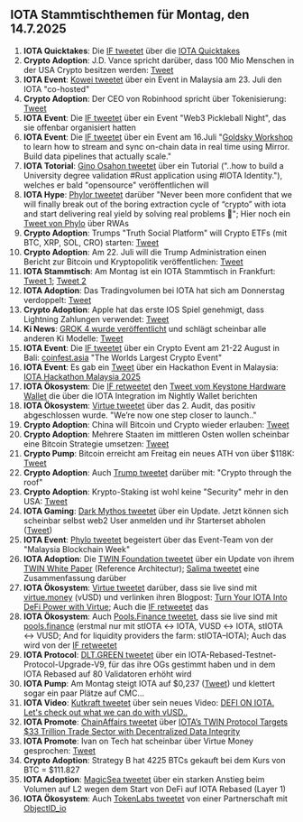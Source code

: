 ## IOTA Stammtischthemen für Montag, den 14.7.2025

1. **IOTA Quicktakes**: Die [IF tweetet](https://x.com/iota/status/1942146819133247679) über die [IOTA Quicktakes](https://youtu.be/OxMddNblHBA)
2. **Crypto Adoption**: J.D. Vance spricht darüber, dass 100 Mio Menschen in der USA Crypto besitzen werden: [Tweet](https://x.com/Vivek4real_/status/1942486229297291625)
3. **IOTA Event**: [Kowei tweetet](https://x.com/kowei1995/status/1942568969136922997) über ein Event in Malaysia am 23. Juli den IOTA "co-hosted"
4. **Crypto Adoption**: Der CEO von Robinhood spricht über Tokenisierung: [Tweet](https://x.com/coinbureau/status/1942556830342787473)
5. **IOTA Event**: Die [IF tweetet](https://x.com/iota/status/1942627995274948863) über ein Event "Web3 Pickleball Night", das sie offenbar organisiert hatten
6. **IOTA Event**: Die [IF tweetet](https://x.com/iota/status/1942961955309846706) über ein Event am 16.Juli "[Goldsky Workshop](https://www.youtube.com/live/H8FS1vUuRV0) to learn how to stream and sync on-chain data in real time using Mirror. Build data pipelines that actually scale."
7. **IOTA Totorial**: [Gino Osahon tweetet](https://x.com/gino_osahon/status/1942834435012833451) über ein Tutorial ("..how to build a University degree validation #Rust application using #IOTA Identity."), welches er bald "opensource" veröffentlichen will
8. **IOTA Hype**: [Phylor tweetet](https://x.com/PhyloIota/status/1942780526357582127) darüber "Never been more confident that we will finally break out of the boring extraction cycle of “crypto” with iota and start delivering real yield by solving real problems 💪"; Hier noch ein [Tweet von Phylo](https://x.com/PhyloIota/status/1942746341660319808) über RWAs
9. **Crypto Adoption**: Trumps "Truth Social Platform" will Crypto ETFs (mit BTC, XRP, SOL, CRO) starten: [Tweet](https://x.com/CryptosR_Us/status/1942566791282032745)
10. **Crypto Adoption**: Am 22. Juli will die Trump Administration einen Bericht zur Bitcoin und Kryptopolitik veröffentlichen: [Tweet](https://x.com/BitcoinMagazine/status/1942230205516616130)
11. **IOTA Stammtisch**: Am Montag ist ein IOTA Stammtisch in Frankfurt: [Tweet 1](https://x.com/Cigamatoi/status/1943006201991827974); [Tweet 2](https://x.com/iotashop/status/1943222696717771208)
12. **IOTA Adoption**: Das Tradingvolumen bei IOTA hat sich am Donnerstag verdoppelt: [Tweet](https://x.com/tanglelytics/status/1943113305687494973)
13. **Crypto Adoption**: Apple hat das erste IOS Spiel genehmigt, dass Lightning Zahlungen verwendet: [Tweet](https://x.com/Vivek4real_/status/1943211361175027861)
14. **Ki News**: [GROK 4 wurde veröffentlicht](https://x.com/xai/status/1943158495588815072) und schlägt scheinbar alle anderen Ki Modelle: [Tweet](https://x.com/deedydas/status/1943190393602068801)
15. **IOTA Event**: Die [IF tweetet](https://x.com/iota/status/1943298880537350653) über ein Crypto Event am 21-22 August in Bali: [coinfest.asia](https://coinfest.asia/) "The Worlds Largest Crypto Event"
16. **IOTA Event**: Es gab ein [Tweet](https://x.com/IotaRebased/status/1943295144473542723) über ein Hackathon Event in Malaysia: [IOTA Hackathon Malaysia 2025](https://lu.ma/6d0xwfqw)
17. **IOTA Ökosystem**: Die [IF retweetet](https://x.com/iota/status/1943302321175195843) den [Tweet vom Keystone Hardware Wallet](https://x.com/KeystoneWallet/status/1943297379613933645) die über die IOTA Integration im Nightly Wallet berichten
18. **IOTA Ökosystem**: [Virtue tweetet](https://x.com/Virtue_Money/status/1943324406312222874) über das 2. Audit, das positiv abgeschlossen wurde. "We’re now one step closer to launch.."
19. **Crypto Adoption**: China will Bitcoin und Crypto wieder erlauben: [Tweet](https://x.com/CryptoNewsHntrs/status/1943593008923902045)
20. **Crypto Adoption**: Mehrere Staaten im mittleren Osten wollen scheinbar eine Bitcoin Strategie umsetzen: [Tweet](https://x.com/WatcherGuru/status/1898054900006703511)
21. **Crypto Pump**: Bitcoin erreicht am Freitag ein neues ATH von über $118K: [Tweet](https://x.com/WatcherGuru/status/1943547535957651881)
22. **Crypto Adoption**: Auch [Trump tweetet](https://x.com/BitcoinMagazine/status/1943318586862321891) darüber mit: "Crypto through the roof"
23. **Crypto Adoption**: Krypto-Staking ist wohl keine "Security" mehr in den USA: [Tweet](https://x.com/coinbureau/status/1943596132703019506)
24. **IOTA Gaming**: [Dark Mythos tweetet](https://x.com/DarkMythosIOTA/status/1943315981746446584) über ein Update. Jetzt können sich scheinbar selbst web2 User anmelden und ihr Starterset abholen ([Tweet](https://x.com/DarkMythosIOTA/status/1943316380331503987))
25. **IOTA Event**: [Phylo tweetet](https://x.com/PhyloIota/status/1943632801804492935) begeistert über das Event-Team von der "Malaysia Blockchain Week"
26. **IOTA Adoption**: Die [TWIN Foundation tweetet](https://x.com/TWINGlobalOrg/status/1943661318466044082) über ein Update von ihrem [TWIN White Paper](https://t.co/7xQJRvV138) (Reference Architectur); [Salima tweetet](https://x.com/Salimasbegum/status/1943692253467185214) eine Zusammenfassung darüber
27. **IOTA Ökosystem**: [Virtue tweetet](https://x.com/Virtue_Money/status/1943662347811205166) darüber, dass sie live sind mit [virtue.money](virtue.money) (vUSD) und verlinken ihren Blogpost: [Turn Your IOTA Into DeFi Power with Virtue](https://medium.com/@Virtue_Money/turn-your-iota-into-defi-power-with-virtue-2ba260f7471c); Auch die [IF retweetet](https://x.com/iota/status/1944729431420932533) das
28. **IOTA Ökosystem**: Auch [Pools.Finance tweetet](https://x.com/PoolsFinance/status/1943679972515676603), dass sie live sind mit [pools.finance](https://www.pools.finance/) (erstmal nur mit stIOTA ↔ IOTA, VUSD ↔ IOTA, stIOTA ↔ VUSD; And for liquidity providers the farm: stIOTA–IOTA); Auch das wird von der [IF retweetet](https://x.com/iota/status/1944730244155347276)
29. **IOTA Protocol**: [DLT.GREEN tweetet](https://x.com/dlt_green/status/1943949766737416331) über ein IOTA-Rebased-Testnet-Protocol-Upgrade-V9, für das ihre OGs gestimmt haben und in dem IOTA Rebased auf 80 Validatoren erhöht wird
30. **IOTA Pump**: Am Montag steigt IOTA auf $0,237 ([Tweet](https://x.com/Vrom14286662/status/1944619045799817634)) und klettert sogar ein paar Plätze auf CMC...
31. **IOTA Video**: [Kutkraft tweetet](https://x.com/kutkraft/status/1944394975577620920) über sein neues Video: [DEFI ON IOTA. Let's check out what we can do with vUSD..](https://youtu.be/Puvn8m-Ij-M)
32. **IOTA Promote**: [ChainAffairs tweetet](https://x.com/ChainAffairs/status/1944399627345600763) über [IOTA’s TWIN Protocol Targets $33 Trillion Trade Sector with Decentralized Data Integrity](https://chainaffairs.com/iotas-twin-protocol-targets-33-trillion-trade-sector-with-decentralized-data-integrity/)
33. **IOTA Promote**: Ivan on Tech hat scheinbar über Virtue Money gesprochen: [Tweet](https://x.com/GMZeusINV/status/1944673162567807090)
34. **Crypto Adoption**: Strategy B hat 4225 BTCs gekauft bei dem Kurs von BTC = $111.827
35. **IOTA Adoption**: [MagicSea tweetet](https://x.com/MagicSeaDEX/status/1944683476868903198) über ein starken Anstieg beim Volumen auf L2 wegen dem Start von DeFi auf IOTA Rebased (Layer 1)
36. **IOTA Ökosystem**: Auch [TokenLabs tweetet](https://x.com/TokenLabsX/status/1944694532584436175) von einer Partnerschaft mit [ObjectID_io](https://x.com/ObjectID_io)
